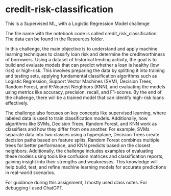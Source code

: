 # credit-risk-classification
This is a Supervised ML, with a Logistic Regression Model challenge

The file name with the notebook code is called credit_risk_classification. The data can be found in the Resources folder.

In this challenge, the main objective is to understand and apply machine learning techniques to classify loan risk and determine the creditworthiness of borrowers. Using a dataset of historical lending activity, the goal is to build and evaluate models that can predict whether a loan is healthy (low risk) or high-risk. This involves preparing the data by splitting it into training and testing sets, applying fundamental classification algorithms such as Logistic Regression, Support Vector Machines (SVM), Decision Trees, Random Forest, and K-Nearest Neighbors (KNN), and evaluating the models using metrics like accuracy, precision, recall, and F1-scores. By the end of the challenge, there will be a trained model that can identify high-risk loans effectively.

The challenge also focuses on key concepts like supervised learning, where labeled data is used to train classification models. Additionally, how algorithms like SVMs, Decision Trees, Random Forest, and KNN work as classifiers and how they differ from one another. For example, SVMs separate data into two classes using a hyperplane, Decision Trees create decision paths based on feature splits, Random Forest combines multiple trees for better performance, and KNN predicts based on the closest neighbors. Additionally, the challenge includes examples of evaluating these models using tools like confusion matrices and classification reports, gaining insight into their strengths and weaknesses. This knowledge will help build, test, and refine machine learning models for accurate predictions in real-world scenarios.

For guidance during this assignment, I mostly used class notes.  For debugging I used ChatGPT.
